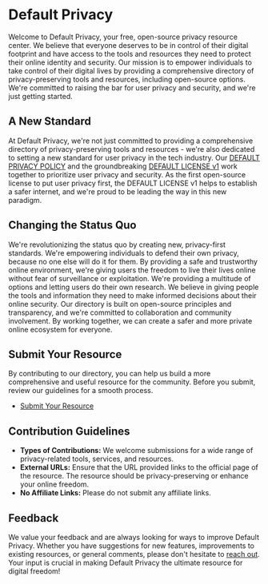 # Default Privacy

Welcome to Default Privacy, your free, open-source privacy resource center. We believe that everyone deserves to be in control of their digital footprint and have access to the tools and resources they need to protect their online identity and security. Our mission is to empower individuals to take control of their digital lives by providing a comprehensive directory of privacy-preserving tools and resources, including open-source options. We're committed to raising the bar for user privacy and security, and we're just getting started.

## A New Standard

At Default Privacy, we're not just committed to providing a comprehensive directory of privacy-preserving tools and resources - we're also dedicated to setting a new standard for user privacy in the tech industry. Our [DEFAULT PRIVACY POLICY](https://github.com/privatebydefault/Default-Privacy-Policy) and the groundbreaking [DEFAULT LICENSE v1](https://github.com/privatebydefault/Default-License-v1) work together to prioritize user privacy and security. As the first open-source license to put user privacy first, the DEFAULT LICENSE v1 helps to establish a safer internet, and we're proud to be leading the way in this new paradigm.

## Changing the Status Quo

We're revolutionizing the status quo by creating new, privacy-first standards. We're empowering individuals to defend their own privacy, because no one else will do it for them. By providing a safe and trustworthy online environment, we're giving users the freedom to live their lives online without fear of surveillance or exploitation. We're providing a multitude of options and letting users do their own research. We believe in giving people the tools and information they need to make informed decisions about their online security. Our directory is built on open-source principles and transparency, and we're committed to collaboration and community involvement. By working together, we can create a safer and more private online ecosystem for everyone.

## Submit Your Resource

By contributing to our directory, you can help us build a more comprehensive and useful resource for the community. Before you submit, review our guidelines for a smooth process.

- [Submit Your Resource](https://defaultprivacy.com/submission)

## Contribution Guidelines

- **Types of Contributions:** We welcome submissions for a wide range of privacy-related tools, services, and resources.
- **External URLs:** Ensure that the URL provided links to the official page of the resource. The resource should be privacy-preserving or enhance your online freedom.
- **No Affiliate Links:** Please do not submit any affiliate links.

## Feedback

We value your feedback and are always looking for ways to improve Default Privacy. Whether you have suggestions for new features, improvements to existing resources, or general comments, please don't hesitate to [reach out](https://defaultprivacy.com/contact). Your input is crucial in making Default Privacy the ultimate resource for digital freedom!
